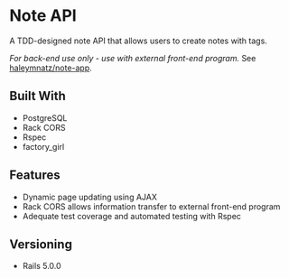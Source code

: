 # Note API

A TDD-designed note API that allows users to create notes with tags.

_For back-end use only - use with external front-end program._ See [haleymnatz/note-app](https://github.com/haleymnatz/note-app).

## Built With

* PostgreSQL
* Rack CORS
* Rspec
* factory_girl

## Features

* Dynamic page updating using AJAX
* Rack CORS allows information transfer to external front-end program
* Adequate test coverage and automated testing with Rspec

## Versioning

* Rails 5.0.0
